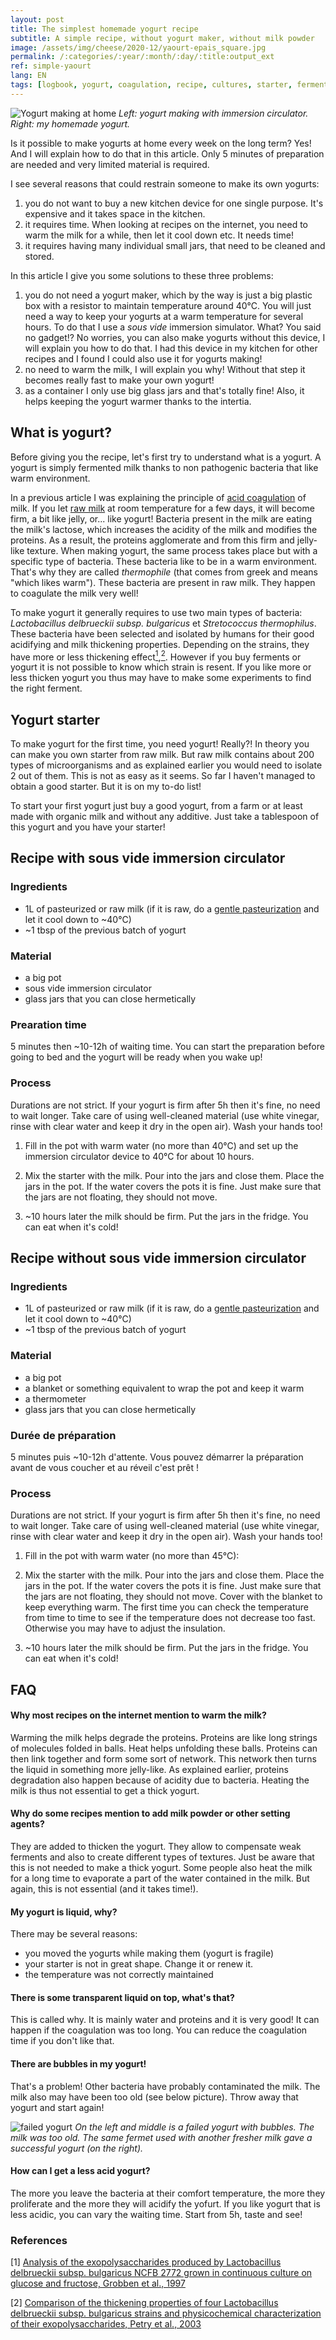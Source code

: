 ```yaml
---
layout: post
title: The simplest homemade yogurt recipe
subtitle: A simple recipe, without yogurt maker, without milk powder
image: /assets/img/cheese/2020-12/yaourt-epais_square.jpg
permalink: /:categories/:year/:month/:day/:title:output_ext
ref: simple-yaourt
lang: EN
tags: [logbook, yogurt, coagulation, recipe, cultures, starter, ferments]
---
```


![Yogurt making at home]({{site.baseurl}}/assets/img/cheese/2020-12/yaourt-fabrication.jpg)
*Left: yogurt making with immersion circulator. Right: my homemade yogurt.*

<!--excerpt.start-->
Is it possible to make yogurts at home every week on the long term?
Yes! And I will explain how to do that in this article. Only 5 minutes of preparation are needed and very limited material is required.
<!--excerpt.end-->

I see several reasons that could restrain someone to make its own yogurts:
1. you do not want to buy a new kitchen device for one single purpose. It's expensive and it takes space in the kitchen.
2. it requires time. When looking at recipes on the internet, you need to warm the milk for a while, then let it cool down etc. It needs time!
3. it requires having many individual small jars, that need to be cleaned and stored.

In this article I give you some solutions to these three problems:
1. you do not need a yogurt maker, which by the way is just a big plastic box with a resistor to maintain temperature around 40°C. You will just need a way to keep your yogurts at a warm temperature for several hours. To do that I use a *sous vide* immersion simulator. What? You said no gadget!? No worries, you can also make yogurts without this device, I will explain you how to do that. I had this device in my kitchen for other recipes and I found I could also use it for yogurts making!
2. no need to warm the milk, I will explain you why! Without that step it becomes really fast to make your own yogurt!
3. as a container I only use big glass jars and that's totally fine! Also, it helps keeping the yogurt warmer thanks to the intertia.

## What is yogurt?

Before giving you the recipe, let's first try to understand what is a yogurt.
A yogurt is simply fermented milk thanks to non pathogenic bacteria that like warm environment.

In a previous article I was explaining the principle of [acid coagulation]({{site.baseurl}}/2019/05/01/milk-coagulation) of milk. If you let [raw milk]({{site.baseurl}}/2019/03/02/raw-milk.html) at room temperature for a few days, it will become firm, a bit like jelly, or... like yogurt! Bacteria present in the milk are eating the milk's lactose, which increases the acidity of the milk and modifies the proteins. As a result, the proteins agglomerate and from this firm and jelly-like texture.
When making yogurt, the same process takes place but with a specific type of bacteria. These bacteria like to be in a warm environment. That's why they are called *thermophile* (that comes from greek and means "which likes warm"). These bacteria are present in raw milk. They happen to coagulate the milk very well!

To make yogurt it generally requires to use two main types of bacteria:  *Lactobacillus delbrueckii subsp. bulgaricus* et *Stretococcus thermophilus*. These bacteria have been selected and isolated by humans for their good acidifying and milk thickening properties. Depending on the strains, they have more or less thickening effect[<sup>1</sup>](#1),[<sup>2</sup>](#2). 
However if you buy ferments or yogurt it is not possible to know which strain is resent. If you like more or less thicken yogurt you thus may have to make some experiments to find the right ferment.

## Yogurt starter

To make yogurt for the first time, you need yogurt! Really?!
In theory you can make you own starter from raw milk. But raw milk contains about 200 types of microorganisms and as explained earlier you would need to isolate 2 out of them. This is not as easy as it seems. So far I haven't managed to obtain a good starter. But it is on my to-do list!

To start your first yogurt just buy a good yogurt, from a farm or at least made with organic milk and without any additive. Just take a tablespoon of this yogurt and you have your starter!


## Recipe with sous vide immersion circulator

### Ingredients

- 1L of pasteurized or raw milk (if it is raw, do a [gentle pasteurization]({{site.baseurl}}/2019/03/02/coagulation-du-lait) and let it cool down to ~40°C)
- ~1 tbsp of the previous batch of yogurt

### Material

- a big pot
- sous vide immersion circulator
- glass jars that you can close hermetically

### Prearation time

5 minutes then ~10-12h of waiting time. 
You can start the preparation before going to bed and the yogurt will be ready when you wake up!

### Process

Durations are not strict. If your yogurt is firm after 5h then it's fine, no need to wait longer.
Take care of using well-cleaned material (use white vinegar, rinse with clear water and keep it dry in the open air). Wash your hands too!

1. Fill in the pot with warm water (no more than 40°C) and set up the immersion circulator device to 40°C for about 10 hours.

2. Mix the starter with the milk. Pour into the jars and close them. Place the jars in the pot. If the water covers the pots it is fine. Just make sure that the jars are not floating, they should not move.

3. ~10 hours later the milk should be firm. Put the jars in the fridge. You can eat when it's cold!


## Recipe without sous vide immersion circulator

### Ingredients

- 1L of pasteurized or raw milk (if it is raw, do a [gentle pasteurization]({{site.baseurl}}/2019/03/02/coagulation-du-lait) and let it cool down to ~40°C)
- ~1 tbsp of the previous batch of yogurt

### Material

- a big pot
- a blanket or something equivalent to wrap the pot and keep it warm
- a thermometer
- glass jars that you can close hermetically

### Durée de préparation

5 minutes puis ~10-12h d'attente. Vous pouvez démarrer la préparation avant de vous coucher et au réveil c'est prêt !

### Process

Durations are not strict. If your yogurt is firm after 5h then it's fine, no need to wait longer.
Take care of using well-cleaned material (use white vinegar, rinse with clear water and keep it dry in the open air). Wash your hands too!

1. Fill in the pot with warm water (no more than 45°C):

2. Mix the starter with the milk. Pour into the jars and close them. Place the jars in the pot. If the water covers the pots it is fine. Just make sure that the jars are not floating, they should not move.
Cover with the blanket to keep everything warm. The first time you can check the temperature from time to time to see if the temperature does not decrease too fast. Otherwise you may have to adjust the insulation.

3. ~10 hours later the milk should be firm. Put the jars in the fridge. You can eat when it's cold!

## FAQ

#### Why most recipes on the internet mention to warm the milk?

Warming the milk helps degrade the proteins. Proteins are like long strings of molecules folded in balls. Heat helps unfolding these balls. Proteins can then link together and form some sort of network. This network then turns the liquid in something more jelly-like.
As explained earlier, proteins degradation also happen because of acidity due to bacteria. Heating the milk is thus not essential to get a thick yogurt.

#### Why do some recipes mention to add milk powder or other setting agents?

They are added to thicken the yogurt.
They allow to compensate weak ferments and also to create different types of textures.
Just be aware that this is not needed to make a thick yogurt.
Some people also heat the milk for a long time to evaporate a part of the water contained in the milk.
But again, this is not essential (and it takes time!).


#### My yogurt is liquid, why?

There may be several reasons:
- you moved the yogurts while making them (yogurt is fragile)
- your starter is not in great shape. Change it or renew it.
- the temperature was not correctly maintained

#### There is some transparent liquid on top, what's that?

This is called why. It is mainly water and proteins and it is very good!
It can happen if the coagulation was too long. 
You can reduce the coagulation time if you don't like that.

#### There are bubbles in my yogurt!

That's a problem!
Other bacteria have probably contaminated the milk. The milk also may have been too old (see below picture).
Throw away that yogurt and start again!


![failed yogurt]({{site.baseurl}}/assets/img/cheese/2020-12/yaourt-rate.jpg)
*On the left and middle is a failed yogurt with bubbles. The milk was too old. The same fermet used with another fresher milk gave a successful yogurt (on the right).*

#### How can I get a less acid yogurt?

The more you leave the bacteria at their comfort temperature, the more they proliferate and the more they will acidify the yofurt. If you like yogurt that is less acidic, you can vary the waiting time. Start from 5h, taste and see!


### References

<a class="anchor" id="1">[1]</a> [Analysis of the exopolysaccharides produced by Lactobacillus delbrueckii subsp. bulgaricus NCFB 2772 grown in continuous culture on glucose and fructose, Grobben et al., 1997](https://link.springer.com/article/10.1007/s002530051089)

<a class="anchor" id="2">[2]</a> [Comparison of the thickening properties of four Lactobacillus delbrueckii subsp. bulgaricus strains and physicochemical characterization of their exopolysaccharides, Petry et al., 2003](https://academic.oup.com/femsle/article/221/2/285/630632)